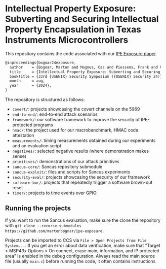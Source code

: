 # Intellectual Property Exposure: Subverting and Securing Intellectual Property Encapsulation in Texas Instruments Microcontrollers

This repository contains the code associated with our [IPE Exposure paper](#).

```tex
@inproceedings{bognar24exposure,
  author    = {Bognar, Marton and Magnus, Cas and Piessens, Frank and Van Bulck, Jo},
  title     = {Intellectual Property Exposure: Subverting and Securing Intellectual Property Encapsulation in Texas Instruments Microcontrollers},
  booktitle = {33rd {USENIX} Security Symposium ({USENIX} Security 24)},
  month     = aug,
  year      = {2024},
}
```

The repository is structured as follows:

- `covert/`: projects showcasing the covert channels on the 5969
- `end-to-end/`: end-to-end attack scenarios
- `framework/`: our software framework to improve the security of IPE-protected programs
- `hmac/`: the project used for our macrobenchmark, HMAC code attestation
- `measurements/`: timing measurements obtained during our experiments and an evaluation script
- `negatives/`: selected negative results (where demonstration makes sense)
- `primitives/`: demonstrations of our attack primitives
- `sancus-core/`: Sancus repository submodule
- `sancus-exploit/`: files and scripts for Sancus experiments
- `security-eval/`: projects showcasing the security of our framework
- `software-bor/`: projects that repeatedly trigger a software brown-out reset
- `timer/`: projects to time events over GPIO

## Running the projects

If you want to run the Sancus evaluation, make sure the clone the repository with `git clone --recurse-submodules https://github.com/martonbognar/ipe-exposure`.

Projects can be imported to CCS via `File > Open Projects from File System...`.
If you get an error about data verification, make sure that "Target > MSP43x Options > On connect, erase main, information, and IP protected area" is enabled in the debug configuration.
Always read the main source file (usually `main.c`) before running the code, it often contains instructions.

